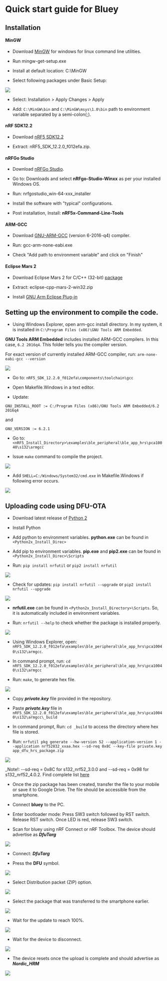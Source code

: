 # Quick start guide for Bluey

## Installation

#### MinGW
* Download [MinGW](https://sourceforge.net/projects/mingw/files/) for windows for linux command line utilities. 

* Run mingw-get-setup.exe

* Install at default location: C:\MinGW

* Select following packages under Basic Setup:

![](mingw.png)

* Select: Installation > Apply Changes > Apply

* Add: `C:\MinGW\bin` and `C:\MinGW\msys\1.0\bin` path to environment variable separated by a semi-colon(;).

#### nRF SDK12.2
* Download [nRF5 SDK12.2 ](https://www.nordicsemi.com/eng/nordic/Products/nRF5-SDK/nRF5-SDK-v12-zip/54291)

* Extract: nRF5_SDK_12.2.0_f012efa.zip.

#### nRFGo Studio
* Download [nRFGo Studio](https://www.nordicsemi.com/chi/node_176/2.4GHz-RF/nRFgo-Studio).

* Go to: Downloads and select **nRFgo-Studio-Winxx** as per your installed Windows OS.

* Run: nrfgostudio_win-64-xxx_installer

* Install the software with "typical" configurations.

* Post installation, Install: **nRF5x-Command-Line-Tools**

#### ARM-GCC
* Download [GNU-ARM-GCC](https://developer.arm.com/open-source/gnu-toolchain/gnu-rm/downloads) (version 6-2016-q4) compiler.

* Run: gcc-arm-none-eabi.exe

* Check "Add path to environment variable" and click on "Finish"

#### Eclipse Mars 2
* Download Eclipse Mars 2 for C/C++ (32-bit) [package](http://www.eclipse.org/downloads/packages/release/Mars/2)

* Extract: eclipse-cpp-mars-2-win32.zip

* Install [GNU Arm Eclipse Plug-in](http://gnuarmeclipse.github.io/plugins/install/)

## Setting up the environment to compile the code.

* Using Windows Explorer, open arm-gcc install directory. In my system, it is installed in `C:\Program Files (x86)\GNU Tools ARM Embedded`. 

**GNU Tools ARM Embedded** includes installed ARM-GCC compilers. In this case, `6.2 2016q4`. This folder tells you the compiler version.

For exact version of currently installed ARM-GCC compiler, run:
` arm-none-eabi-gcc --version `

![](arm-none-eabi.png)

* Go to: `nRF5_SDK_12.2.0_f012efa\components\toolchain\gcc`

* Open Makefile.Windows in a text editor.

* Update: 

`GNU_INSTALL_ROOT := C:/Program Files (x86)/GNU Tools ARM Embedded/6.2 2016q4` 

and 

`GNU_VERSION := 6.2.1`

* Go to: `<nRF5_Install_Directory>\examples\ble_peripheral\ble_app_hrs\pca10040\s132\armgcc`

* Issue `make` command to compile the project.

![](make.png)

* Add `SHELL=C:/Windows/System32/cmd.exe` in Makefile.Windows if following error occurs.

![](shell.png)

## Uploading code using DFU-OTA

* Download latest release of [Python 2](https://www.python.org/downloads/) 

* Install Python 

* Add python to environment variables. **python.exe** can be found in `<Python2x_Install_Direc>`

* Add pip to environment variables. **pip.exe** and **pip2.exe** can be found in `<Python2x_Install_Direc>\Scripts`

* Run: `pip install nrfutil` or `pip2 install nrfutil`

![](nrfutil-install.png)

* Check for updates: `pip install nrfutil --upgrade` or `pip2 install nrfutil --upgrade`

![](nrfutil-upgrade.png)

* **nrfutil.exe** can be found in `<Python2x_Install_Directory>\Scripts`. So, it is automatically included in environment variables.

* Run: `nrfutil --help` to check whether the package is installed properly.

![](nrfutil-check.png)
  
* Using Windows Explorer, open: `nRF5_SDK_12.2.0_f012efa\examples\ble_peripheral\ble_app_hrs\pca10040\s132\armgcc`. 

* In command prompt, run: `cd nRF5_SDK_12.2.0_f012efa\examples\ble_peripheral\ble_app_hrs\pca10040\s132\armgcc`

* Run: `make`, to generate hex file.

![](make-hrs.png)

* Copy ***private.key*** file provided in the repository.

* Paste ***private.key*** file in `nRF5_SDK_12.2.0_f012efa\examples\ble_peripheral\ble_app_hrs\pca10040\s132\armgcc\_build`

* In command prompt, Run: `cd _build` to access the directory where hex file is stored.

* Run: `nrfutil pkg generate --hw-version 52 --application-version 1 --application nrf52832_xxaa.hex --sd-req 0x8C --key-file private.key app_dfu_hrs_package.zip` 

![](generate-package.png)

_Note!: --sd-req = 0x8C for s132_nrf52_3.0.0 and --sd-req = 0x98 for s132_nrf52_4.0.2. Find complete list [here](https://github.com/NordicSemiconductor/pc-nrfutil)

* Once the zip package has been created, transfer the file to your mobile or save it to Google Drive. The file should be accessible from the smartphone.

* Connect **bluey** to the PC.

* Enter bootloader mode: Press SW3 switch followed by RST switch. Release RST switch. Once LED is red, release SW3 switch. 

* Scan for bluey using nRF Connect or nRF Toolbox. The device should advertise as ***DfuTarg***

![](DfuTarg.png)

* Connect: ***DfuTarg***

* Press the **DFU** symbol.

![](dfu.png)

* Select Distribution packet (ZIP) option.

![](zip.png)

* Select the package that was transferred to the smartphone earlier.

![](package-select.png)

* Wait for the update to reach 100%.

![](dfu-uploading.png)

* Wait for the device to disconnect.

![](dfu-disconnecting.png)

* The device resets once the upload is complete and should advertise as ***Nordic_HRM***

![](dfu-app-updated.png)


  
  

